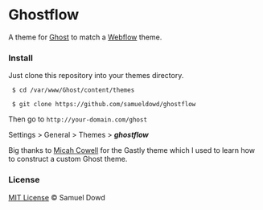 # Ghostflow
A theme for [Ghost](http://ghost.org) to match a [Webflow](http://webflow.com) theme.

### Install
Just clone this repository into your themes directory.

` $ cd /var/www/Ghost/content/themes`

` $ git clone https://github.com/samueldowd/ghostflow`

Then go to `http://your-domain.com/ghost`

Settings > General > Themes > ***ghostflow***

Big thanks to [Micah Cowell](https://github.com/getmicah/gastly) for the Gastly theme which I used to learn how to construct a custom Ghost theme.

### License
[MIT License](https://raw.githubusercontent.com/samueldowd/ghostflow/master/LICENSE) © Samuel Dowd
